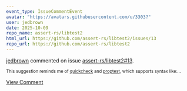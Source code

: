 ```yaml
---
event_type: IssueCommentEvent
avatar: "https://avatars.githubusercontent.com/u/3303?"
user: jedbrown
date: 2025-10-09
repo_name: assert-rs/libtest2
html_url: https://github.com/assert-rs/libtest2/issues/13
repo_url: https://github.com/assert-rs/libtest2
---
```


<a href='https://github.com/jedbrown' target='_blank'>jedbrown</a> commented on issue <a href='https://github.com/assert-rs/libtest2/issues/13' target='_blank'>assert-rs/libtest2#13</a>.

<small>This suggestion reminds me of [quickcheck](https://crates.io/crates/quickcheck) and [proptest](https://crates.io/crates/proptest), which supports syntax like:...</small>

<a href='https://github.com/assert-rs/libtest2/issues/13' target='_blank'>View Comment</a>